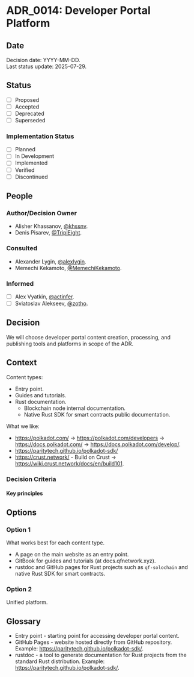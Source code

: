 # ADR_0014: Developer Portal Platform

## Date

Decision date: YYYY-MM-DD.  
Last status update: 2025-07-29.

## Status

- [ ] Proposed
- [ ] Accepted
- [ ] Deprecated
- [ ] Superseded

### Implementation Status

- [ ] Planned
- [ ] In Development
- [ ] Implemented
- [ ] Verified
- [ ] Discontinued

## People

### Author/Decision Owner

- Alisher Khassanov, [@khssnv](https://github.com/khssnv).
- Denis Pisarev, [@TriplEight](https://github.com/TriplEight).

### Consulted

- Alexander Lygin, [@alexlygin](https://github.com/AlexLgn).
- Memechi Kekamoto, [@MemechiKekamoto](https://github.com/MemechiKekamoto).

### Informed

- [ ] Alex Vyatkin, [@actinfer](https://github.com/actinfer).
- [ ] Sviatoslav Alekseev, [@zotho](https://github.com/zotho).

## Decision

We will choose developer portal content creation, processing, and publishing tools and platforms in scope of the ADR.

## Context

Content types:

- Entry point.
- Guides and tutorials.
- Rust documentation.
  - Blockchain node internal documentation.
  - Native Rust SDK for smart contracts public documentation.

What we like:

- <https://polkadot.com/> -> <https://polkadot.com/developers> -> <https://docs.polkadot.com/> -> <https://docs.polkadot.com/develop/>.
- <https://paritytech.github.io/polkadot-sdk/>
- <https://crust.network/> - Build on Crust -> <https://wiki.crust.network/docs/en/build101>.

### Decision Criteria

#### Key principles

## Options

### Option 1

What works best for each content type.

- A page on the main website as an entry point.
- GitBook for guides and tutorials (at docs.qfnetwork.xyz).
- rustdoc and GitHub pages for Rust projects such as `qf-solochain` and native Rust SDK for smart contracts.

### Option 2

Unified platform.

## Glossary

- Entry point - starting point for accessing developer portal content.
- GitHub Pages - website hosted directly from GitHub repository. Example: <https://paritytech.github.io/polkadot-sdk/>.
- rustdoc - a tool to generate documentation for Rust projects from the standard Rust distribution. Example: <https://paritytech.github.io/polkadot-sdk/>.
